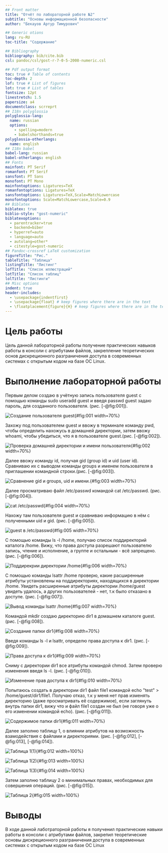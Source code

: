 ```yaml
---
## Front matter
title: "Отчёт по лабораторной работе №2"
subtitle: "Основы информационной безопасности"
author: "Бекауов Артур Тимурович"

## Generic otions
lang: ru-RU
toc-title: "Содержание"

## Bibliography
bibliography: bib/cite.bib
csl: pandoc/csl/gost-r-7-0-5-2008-numeric.csl

## Pdf output format
toc: true # Table of contents
toc-depth: 2
lof: true # List of figures
lot: true # List of tables
fontsize: 12pt
linestretch: 1.5
papersize: a4
documentclass: scrreprt
## I18n polyglossia
polyglossia-lang:
  name: russian
  options:
	- spelling=modern
	- babelshorthands=true
polyglossia-otherlangs:
  name: english
## I18n babel
babel-lang: russian
babel-otherlangs: english
## Fonts
mainfont: PT Serif
romanfont: PT Serif
sansfont: PT Sans
monofont: PT Mono
mainfontoptions: Ligatures=TeX
romanfontoptions: Ligatures=TeX
sansfontoptions: Ligatures=TeX,Scale=MatchLowercase
monofontoptions: Scale=MatchLowercase,Scale=0.9
## Biblatex
biblatex: true
biblio-style: "gost-numeric"
biblatexoptions:
  - parentracker=true
  - backend=biber
  - hyperref=auto
  - language=auto
  - autolang=other*
  - citestyle=gost-numeric
## Pandoc-crossref LaTeX customization
figureTitle: "Рис."
tableTitle: "Таблица"
listingTitle: "Листинг"
lofTitle: "Список иллюстраций"
lotTitle: "Список таблиц"
lolTitle: "Листинги"
## Misc options
indent: true
header-includes:
  - \usepackage{indentfirst}
  - \usepackage{float} # keep figures where there are in the text
  - \floatplacement{figure}{H} # keep figures where there are in the text
---
```


# Цель работы

Цель данной лабораторной работы получение практических навыков работы в консоли с атрибутами файлов, закрепление теоретических основ дискреционного разграничения доступа в современных системах с открытым кодом на базе ОС Linux.

# Выполнение лабораторной работы

Первым делом создаю в учётную запись пользователя guest с помощью команды sudo useradd guest и введя passwd guest задаю пароль, для созданного пользователя.  (рис. [-@fig:001]).

![Создание пользователя guest](image/1.png){#fig:001 width=70%}

Захожу под пользователем guest и ввожу в терминале команду pwd, чтобы определить нахожусь в домашней директории, затем ввожу whoami, чтобы убедиться, что я в пользователе guest.(рис. [-@fig:002]).

![Проверка домашней директории и имени пользователя](image/2.png){#fig:002 width=70%}

Далее ввожу команду id, получая gid (group id) и uid (user id). Сравниваю их с выводом команды groups и именем пользователя в приглашении командной строки.(рис. [-@fig:003]).

![Сравнение gid и groups, uid и имени.](image/3.png){#fig:003 width=70%}

Далее просматриваю файл /etc/passwd командой cat /etc/passwd. (рис. [-@fig:004]).

![cat /etc/passwd](image/4.png){#fig:004 width=70%}

Нахожу там пользователя guest и сравниваю информацию в нём с полученными uid и gid. (рис. [-@fig:005]).

![guest в /etc/passwd](image/5.png){#fig:005 width=70%}

С помощью команды ls -l /home, получаю список поддиректорий каталога /home. Вижу, что права доступа разрешают пользователю запись, чтение и исполнение, а группе и остальным - всё запрещено.  (рис. [-@fig:006]).

![Поддирекрии директории /home](image/6.png){#fig:006 width=70%}

С помощью команды lsattr /home проверю, какие расширенные атрибуты установлены на поддиректориях, находящихся в директории /home. Увидеть расширенные атрибуты директории /home/guest увидеть удалось, а других пользователей - нет, т.к было отказано в доступе. (рис. [-@fig:007]).

![Вывод команды lsattr /home](image/7.png){#fig:007 width=70%}

Командой mkdir создаю директорию dir1 в домашнем каталоге guest.  (рис. [-@fig:008]).

![Создание папки dir1](image/8.png){#fig:008 width=70%}

Введя команды ls -l и lsattr, определю права доступа к dir1. (рис. [-@fig:009]).

![Права доступа к dir1](image/9.png){#fig:009 width=70%}

Сниму с директории dir1 все атрибуты командой chmod. Затем проверю изменения введя ls -l. (рис. [-@fig:010]). 

![Изменение прав доступа к dir1](image/10.png){#fig:010 width=70%}

Попытаюсь создать в директории dir1 файл file1 командой echo "test" > /home/guest/dir1/file1. Получаю отказ, т.к у меня нет прав изменять директорию (даже просматривать её содержимое), если заглянуть внутрь папки dir1,  вижу что и файл file1 создан не был (не говоря уже о его изменении командой echo). (рис. [-@fig:011]). 

![Содержимое папки dir1](image/11.png){#fig:011 width=70%}

Далее заполню таблицу 1, о влиянии атрибутов на возможность взамодействия с файлами и директориями. (рис. [-@fig:012], [-@fig:013], [-@fig:014]). 

![Таблица 1(1)](image/12.png){#fig:012 width=100%}

![Таблица 1(2)](image/13.png){#fig:013 width=100%}

![Таблица 1(3)](image/14.png){#fig:014 width=100%}

Затем заполню таблицу 2 о минимальных правах, необходимых для совершения операций. (рис. [-@fig:015]). 

![Таблица 2](image/15.png){#fig:015 width=100%}

# Выводы

В ходе данной лаботраторной работы я полученил практические навыки работы в консоли с атрибутами файлов, закрепил теоретические основы дискреционного разграничения доступа в современных системах с открытым кодом на базе ОС Linux


